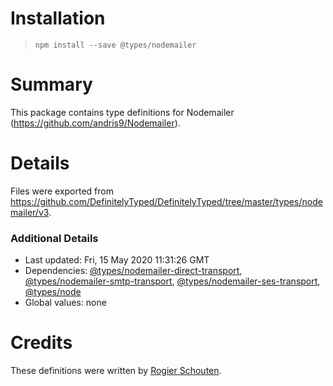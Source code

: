 # Installation
> `npm install --save @types/nodemailer`

# Summary
This package contains type definitions for Nodemailer (https://github.com/andris9/Nodemailer).

# Details
Files were exported from https://github.com/DefinitelyTyped/DefinitelyTyped/tree/master/types/nodemailer/v3.

### Additional Details
 * Last updated: Fri, 15 May 2020 11:31:26 GMT
 * Dependencies: [@types/nodemailer-direct-transport](https://npmjs.com/package/@types/nodemailer-direct-transport), [@types/nodemailer-smtp-transport](https://npmjs.com/package/@types/nodemailer-smtp-transport), [@types/nodemailer-ses-transport](https://npmjs.com/package/@types/nodemailer-ses-transport), [@types/node](https://npmjs.com/package/@types/node)
 * Global values: none

# Credits
These definitions were written by [Rogier Schouten](https://github.com/rogierschouten).
